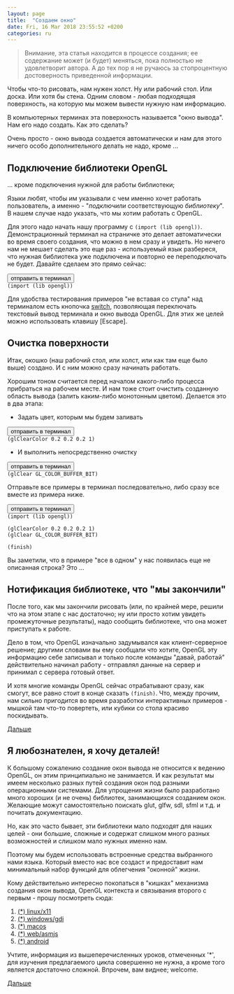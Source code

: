 ```yaml
---
layout: page
title:  "Создаем окно"
date: Fri, 16 Mar 2018 23:55:52 +0200
categories: ru
---
```


> Внимание, эта статья находится в процессе создания; ее содержание может (и будет) меняться, пока полностью не удовлетворит автора. А до тех пор я не ручаюсь за стопроцентную достоверность приведенной информации.


Чтобы что-то рисовать, нам нужен холст. Ну или рабочий стол. Или доска. Или хотя бы стена. Одним словом - любая подходящая поверхность, на которую мы можем вывести нужную нам информацию.

В компьютерных терминах эта поверхность называется "окно вывода". Нам его надо создать. Как это сделать?

Очень просто - окно вывода создается автоматически и нам для этого ничего особо дополнительного делать не надо, кроме ...

## Подключение библиотеки OpenGL

... кроме подключения нужной для работы библиотеки;

Языки любят, чтобы им указывали с чем именно хочет работать пользователь, а именно - "*подключили* соответствующую *библиотеку*". В нашем случае надо указать, что мы хотим работать с OpenGL.

Для этого надо начать нашу программу с `(import (lib opengl))`. Демонстрационный терминал на страничке это делает автоматически во время своего создания, что можно в нем сразу и увидеть. Но ничего нам не мешает сделать это еще раз - используемый язык разбереся, что нужная библиотека уже подключена и повторно ее переподключать не будет. Давайте сделаем это прямо сейчас:

<pre><button class="doit" onclick="doit(import.textContent)">отправить в терминал</button><code id="import" data-language="ol">
(import (lib opengl))
</code></pre>

Для удобства тестирования примеров "не вставая со стула" над терминалом есть кнопочка <a href="#" onclick="javascript:(function(e) {switchTerminal(e)})()">switch</a>, позволяющая переключать текстовый вывод терминала и окно вывода OpenGL. Для этих же целей можно использовать клавишу [Escape].

## Очистка поверхности

Итак, окошко (наш рабочий стол, или холст, или как там еще было выше) создано. И с ним можно сразу начинать работать.

Хорошим тоном считается перед началом какого-либо процесса прибраться на рабочем месте. И нам тоже стоит очистить созданную область вывода (залить каким-либо монотонным цветом). Делается это в два этапа:

* Задать цвет, которым мы будем заливать
<pre><button class="doit" onclick="doit(line1.textContent)">отправить в терминал</button><code id="line1" data-language="ol">
(glClearColor 0.2 0.2 0.2 1)
</code></pre>

* И выполнить непосредственно очистку
<pre><button class="doit" onclick="doit(line2.textContent)">отправить в терминал</button><code id="line2" data-language="ol">
(glClear GL_COLOR_BUFFER_BIT)
</code></pre>

Отправьте все примеры в терминал последовательно, либо сразу все вместе из примера ниже.
<pre><button class="doit" onclick="doit(lines.textContent)">отправить в терминал</button><code id="lines" data-language="ol">
(import (lib opengl))

(glClearColor 0.2 0.2 0.2 1)
(glClear GL_COLOR_BUFFER_BIT)

(finish)
</code></pre>

Вы заметили, что в примере "все в одном" у нас появилась еще не описанная строка? Это ...

## Нотификация библиотеке, что "мы закончили"

После того, как мы закончили рисовать (или, по крайней мере, решили что на этом этапе с нас достаточно; ну или просто хотим увидеть промежуточные результаты), надо сообщить библиотеке, что она может приступать к работе.

Дело в том, что OpenGL изначально задумывался как клиент-серверное решение; другими словами вы ему сообщали что хотите, OpenGL эту информацию себе записывал и только после команды "давай, работай" действительно начинал работу - отправлял данные на сервер и принимал с сервера готовый ответ.

И хотя многие команды OpenGL сейчас отрабатывают сразу, как смогут, все равно стоит в конце сказать `(finish)`. Что, между прочим, нам сильно пригодится во время разработки интерактивных примеров - мышкой там что-то повертеть, или кубики со стола красиво поскидывать.

[Дальше](?ru/simple-triangle)


## Я любознателен, я хочу деталей!

К большому сожалению создание окон вывода не относится к ведению OpenGL, он этим принципиально не занимается. И как результат мы имеем несколько разных путей создания окон под разными операционными системами. Для упрощения жизни было разработано много хороших (и не очень) библиотек, занимающихся созданием окон. Желающие можут самостоятельно поискать glut, glfw, sdl, sfml и т.д. и почитать документацию.

Но, как это часто бывает, эти библиотеки мало подходят для наших целей - они большие, сложные и содержат слишком много разных возможностей и слишком мало нужных именно нам.

Поэтому мы будем использовать встроенные средства выбранного нами языка. Который вместо нас все создаст и предоставит нам минимальный набор функций для облегчения "оконной" жизни. 

Кому действительно интересно покопаться в "кишках" механизма создания окон вывода, OpenGL контекста и связывания второго с первым - прошу посмотреть сюда:

1. [(\*) linux/x11](?ru/create-window/linux-x11)
1. [(\*) windows/gdi](?ru/create-window/windows)
1. [(\*) macos](?ru/create-window/macos)
1. [(\*) web/asmjs](?ru/create-window/emscripten)
1. [(\*) android](?ru/create-window/android)

Учтите, информация из вышеперечисленных уроков, отмеченных '\*', для изучения предлагаемого цикла совершенно не нужна, а кроме того является достаточно сложной. Впрочем, вам виднее; welcome.

[Дальше](?ru/simple-triangle)

